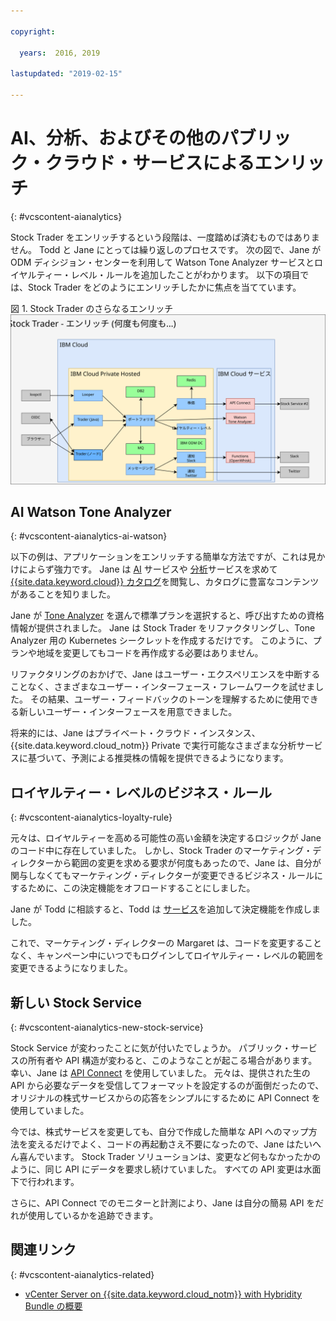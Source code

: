 ```yaml
---

copyright:

  years:  2016, 2019

lastupdated: "2019-02-15"

---
```


# AI、分析、およびその他のパブリック・クラウド・サービスによるエンリッチ
{: #vcscontent-aianalytics}

Stock Trader をエンリッチするという段階は、一度踏めば済むものではありません。 Todd と Jane にとっては繰り返しのプロセスです。 次の図で、Jane が ODM ディシジョン・センターを利用して Watson Tone Analyzer サービスとロイヤルティー・レベル・ルールを追加したことがわかります。 以下の項目では、Stock Trader をどのようにエンリッチしたかに焦点を当てています。

図 1. Stock Trader のさらなるエンリッチ
![Stock Trader のエンリッチを繰り返した結果](vcscontent-enriched.svg)

## AI Watson Tone Analyzer
{: #vcscontent-aianalytics-ai-watson}

以下の例は、アプリケーションをエンリッチする簡単な方法ですが、これは見かけによらず強力です。 Jane は [AI](https://console.cloud.ibm.com/catalog/?category=ai) サービスや [分析](https://console.cloud.ibm.com/catalog/?category=analytics)サービスを求めて [{{site.data.keyword.cloud}} カタログ](https://console.cloud.ibm.com/catalog/)を閲覧し、カタログに豊富なコンテンツがあることを知りました。

Jane が [Tone Analyzer](https://console.cloud.ibm.com/catalog/services/tone-analyzer) を選んで標準プランを選択すると、呼び出すための資格情報が提供されました。
Jane は Stock Trader をリファクタリングし、Tone Analyzer 用の Kubernetes シークレットを作成するだけです。 このように、プランや地域を変更してもコードを再作成する必要はありません。

リファクタリングのおかげで、Jane はユーザー・エクスペリエンスを中断することなく、さまざまなユーザー・インターフェース・フレームワークを試せました。 その結果、ユーザー・フィードバックのトーンを理解するために使用できる新しいユーザー・インターフェースを用意できました。

将来的には、Jane はプライベート・クラウド・インスタンス、 {{site.data.keyword.cloud_notm}} Private で実行可能なさまざまな分析サービスに基づいて、予測による推奨株の情報を提供できるようになります。

## ロイヤルティー・レベルのビジネス・ルール
{: #vcscontent-aianalytics-loyalty-rule}

元々は、ロイヤルティーを高める可能性の高い金額を決定するロジックが Jane のコード中に存在していました。 しかし、Stock Trader のマーケティング・ディレクターから範囲の変更を求める要求が何度もあったので、Jane は、自分が関与しなくてもマーケティング・ディレクターが変更できるビジネス・ルールにするために、この決定機能をオフロードすることにしました。

Jane が Todd に相談すると、Todd は
[サービス](https://console.cloud.ibm.com/catalog/services/decision-optimization)を追加して決定機能を作成しました。

これで、マーケティング・ディレクターの Margaret は、コードを変更することなく、キャンペーン中にいつでもログインしてロイヤルティー・レベルの範囲を変更できるようになりました。

## 新しい Stock Service
{: #vcscontent-aianalytics-new-stock-service}

Stock Service が変わったことに気が付いたでしょうか。
パブリック・サービスの所有者や API 構造が変わると、このようなことが起こる場合があります。 幸い、Jane は [API
Connect](https://console.cloud.ibm.com/catalog/services/api-connect) を使用していました。
元々は、提供された生の API から必要なデータを受信してフォーマットを設定するのが面倒だったので、オリジナルの株式サービスからの応答をシンプルにするために API Connect を使用していました。

今では、株式サービスを変更しても、自分で作成した簡単な API へのマップ方法を変えるだけでよく、コードの再起動さえ不要になったので、Jane はたいへん喜んでいます。 Stock Trader ソリューションは、変更など何もなかったかのように、同じ API にデータを要求し続けていました。 すべての
API 変更は水面下で行われます。

さらに、API Connect でのモニターと計測により、Jane は自分の簡易 API をだれが使用しているかを追跡できます。

## 関連リンク
{: #vcscontent-aianalytics-related}

* [vCenter Server on {{site.data.keyword.cloud_notm}} with Hybridity Bundle の概要](/docs/services/vmwaresolutions/archiref/vcs?topic=vmware-solutions-vcs-hybridity-intro)
